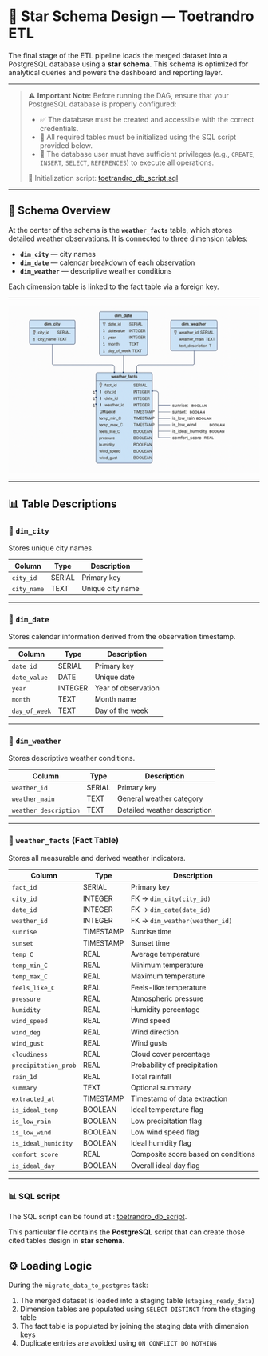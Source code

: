 # 🌟 Star Schema Design — Toetrandro ETL

The final stage of the ETL pipeline loads the merged dataset into a PostgreSQL database using a **star schema**. This schema is optimized for analytical queries and powers the dashboard and reporting layer.

---

> ⚠️ **Important Note:** Before running the DAG, ensure that your PostgreSQL database is properly configured:
>
> - ✅ The database must be created and accessible with the correct credentials.
> - 🧱 All required tables must be initialized using the SQL script provided below.
> - 🔐 The database user must have sufficient privileges (e.g., `CREATE`, `INSERT`, `SELECT`, `REFERENCES`) to execute all operations.
>
> 📄 Initialization script: [toetrandro_db_script.sql](../../migration/toetrandro_db_script.sql)
> 

---


## 🧱 Schema Overview

At the center of the schema is the **`weather_facts`** table, which stores detailed weather observations. It is connected to three dimension tables:

- **`dim_city`** — city names  
- **`dim_date`** — calendar breakdown of each observation  
- **`dim_weather`** — descriptive weather conditions  

Each dimension table is linked to the fact table via a foreign key.

---

![Star Schema Diagram](model_diagram.png)

---

## 📊 Table Descriptions

### 🔹 `dim_city`

Stores unique city names.

| Column      | Type   | Description         |
|-------------|--------|---------------------|
| `city_id`   | SERIAL | Primary key         |
| `city_name` | TEXT   | Unique city name    |

---

### 🔹 `dim_date`

Stores calendar information derived from the observation timestamp.

| Column        | Type    | Description              |
|---------------|---------|--------------------------|
| `date_id`     | SERIAL  | Primary key              |
| `date_value`  | DATE    | Unique date              |
| `year`        | INTEGER | Year of observation      |
| `month`       | TEXT    | Month name               |
| `day_of_week` | TEXT    | Day of the week          |

---

### 🔹 `dim_weather`

Stores descriptive weather conditions.

| Column              | Type   | Description                     |
|---------------------|--------|---------------------------------|
| `weather_id`        | SERIAL | Primary key                     |
| `weather_main`      | TEXT   | General weather category        |
| `weather_description` | TEXT | Detailed weather description    |

---

### 🔸 `weather_facts` (Fact Table)

Stores all measurable and derived weather indicators.

| Column               | Type      | Description                            |
|----------------------|-----------|----------------------------------------|
| `fact_id`            | SERIAL    | Primary key                            |
| `city_id`            | INTEGER   | FK → `dim_city(city_id)`               |
| `date_id`            | INTEGER   | FK → `dim_date(date_id)`               |
| `weather_id`         | INTEGER   | FK → `dim_weather(weather_id)`         |
| `sunrise`            | TIMESTAMP | Sunrise time                           |
| `sunset`             | TIMESTAMP | Sunset time                            |
| `temp_C`             | REAL      | Average temperature                    |
| `temp_min_C`         | REAL      | Minimum temperature                    |
| `temp_max_C`         | REAL      | Maximum temperature                    |
| `feels_like_C`       | REAL      | Feels-like temperature                 |
| `pressure`           | REAL      | Atmospheric pressure                   |
| `humidity`           | REAL      | Humidity percentage                    |
| `wind_speed`         | REAL      | Wind speed                             |
| `wind_deg`           | REAL      | Wind direction                         |
| `wind_gust`          | REAL      | Wind gusts                             |
| `cloudiness`         | REAL      | Cloud cover percentage                 |
| `precipitation_prob` | REAL      | Probability of precipitation           |
| `rain_1d`            | REAL      | Total rainfall                         |
| `summary`            | TEXT      | Optional summary                       |
| `extracted_at`       | TIMESTAMP | Timestamp of data extraction           |
| `is_ideal_temp`      | BOOLEAN   | Ideal temperature flag                 |
| `is_low_rain`        | BOOLEAN   | Low precipitation flag                 |
| `is_low_wind`        | BOOLEAN   | Low wind speed flag                    |
| `is_ideal_humidity`  | BOOLEAN   | Ideal humidity flag                    |
| `comfort_score`      | REAL      | Composite score based on conditions    |
| `is_ideal_day`       | BOOLEAN   | Overall ideal day flag                 |

---

### 📊 SQL script
The SQL script can be found at : [toetrandro_db_script](../../migration/toetrandro_db_script.sql).

This particular file contains the **PostgreSQL** script that can create those cited tables design in **star schema**.

## ⚙️ Loading Logic

During the `migrate_data_to_postgres` task:

1. The merged dataset is loaded into a staging table (`staging_ready_data`)
2. Dimension tables are populated using `SELECT DISTINCT` from the staging table
3. The fact table is populated by joining the staging data with dimension keys
4. Duplicate entries are avoided using `ON CONFLICT DO NOTHING`
